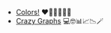 - [Colors!](https://matplotlib.org/stable/gallery/color/named_colors.html) ❤️🍊🍋🍏💎🔮
- [Crazy Graphs](https://www.pyqtgraph.org) 💻🤓📊📈📉🪄
